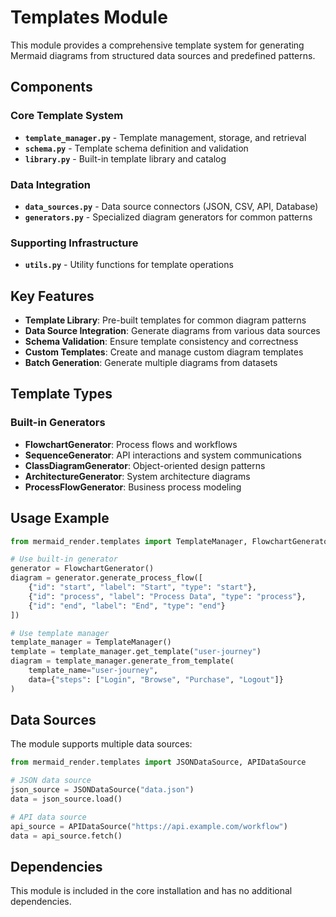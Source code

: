 # Templates Module

This module provides a comprehensive template system for generating Mermaid diagrams from structured data sources and predefined patterns.

## Components

### Core Template System
- **`template_manager.py`** - Template management, storage, and retrieval
- **`schema.py`** - Template schema definition and validation
- **`library.py`** - Built-in template library and catalog

### Data Integration
- **`data_sources.py`** - Data source connectors (JSON, CSV, API, Database)
- **`generators.py`** - Specialized diagram generators for common patterns

### Supporting Infrastructure
- **`utils.py`** - Utility functions for template operations

## Key Features

- **Template Library**: Pre-built templates for common diagram patterns
- **Data Source Integration**: Generate diagrams from various data sources
- **Schema Validation**: Ensure template consistency and correctness
- **Custom Templates**: Create and manage custom diagram templates
- **Batch Generation**: Generate multiple diagrams from datasets

## Template Types

### Built-in Generators
- **FlowchartGenerator**: Process flows and workflows
- **SequenceGenerator**: API interactions and system communications
- **ClassDiagramGenerator**: Object-oriented design patterns
- **ArchitectureGenerator**: System architecture diagrams
- **ProcessFlowGenerator**: Business process modeling

## Usage Example

```python
from mermaid_render.templates import TemplateManager, FlowchartGenerator

# Use built-in generator
generator = FlowchartGenerator()
diagram = generator.generate_process_flow([
    {"id": "start", "label": "Start", "type": "start"},
    {"id": "process", "label": "Process Data", "type": "process"},
    {"id": "end", "label": "End", "type": "end"}
])

# Use template manager
template_manager = TemplateManager()
template = template_manager.get_template("user-journey")
diagram = template_manager.generate_from_template(
    template_name="user-journey",
    data={"steps": ["Login", "Browse", "Purchase", "Logout"]}
)
```

## Data Sources

The module supports multiple data sources:

```python
from mermaid_render.templates import JSONDataSource, APIDataSource

# JSON data source
json_source = JSONDataSource("data.json")
data = json_source.load()

# API data source
api_source = APIDataSource("https://api.example.com/workflow")
data = api_source.fetch()
```

## Dependencies

This module is included in the core installation and has no additional dependencies.
